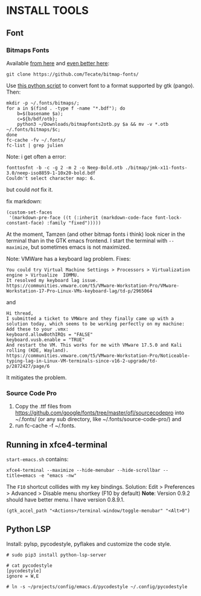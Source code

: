 # INSTALL TOOLS

## Font

### Bitmaps Fonts

Available [from here](https://files.ax86.net/terminus-ttf/#fontsizes) and [even better here](https://github.com/Tecate/bitmap-fonts/tree/master):
```
git clone https://github.com/Tecate/bitmap-fonts/
```

Use [this python script](https://ndim.fedorapeople.org/stuff/bitmapfonts2otb/bitmapfonts2otb.py) to convert font to a format supported by gtk (pango). Then:
```
mkdir -p ~/.fonts/bitmaps/; 
for a in $(find . -type f -name "*.bdf"); do 
	b=$(basename $a); 
	c=${b/bdf/otb};  
	python3 ~/Downloads/bitmapfonts2otb.py $a && mv -v *.otb ~/.fonts/bitmaps/$c; 
done
fc-cache -fv ~/.fonts/ 
fc-list | grep julien 
```
Note: i get often a error:
```
fonttosfnt -b -c -g 2 -m 2 -o Neep-Bold.otb ./bitmap/jmk-x11-fonts-3.0/neep-iso8859-1-10x20-bold.bdf
Couldn't select character map: 6.
```
but could *not* fix it.

fix markdown:
```
(custom-set-faces
 '(markdown-pre-face ((t (:inherit (markdown-code-face font-lock-constant-face) :family "fixed")))))
```

At the moment, Tamzen (and other bitmap fonts i think) look nicer in the terminal than in the GTK emacs frontend. I start the terminal with `--maximize`, but sometimes emacs is not maximized.

Note:
VMWare has a keyboard lag problem. Fixes:
```
You could try Virtual Machine Settings > Processors > Virtualization engine > Virtualize  IOMMU.
It resolved my keyboard lag issue.
https://communities.vmware.com/t5/VMware-Workstation-Pro/VMware-Workstation-17-Pro-Linux-VMs-keyboard-lag/td-p/2965064
```
and
```
Hi thread,
I submitted a ticket to VMWare and they finally came up with a solution today, which seems to be working perfectly on my machine:
Add these to your .vmx:
keyboard.allowBothIRQs = "FALSE"
keyboard.vusb.enable = "TRUE"
And restart the VM. This works for me with VMware 17.5.0 and Kali rolling (KDE, Wayland).
https://communities.vmware.com/t5/VMware-Workstation-Pro/Noticeable-typing-lag-in-Linux-VM-terminals-since-v16-2-upgrade/td-p/2872427/page/6
```
It mitigates the problem.

### Source Code Pro 

1. Copy the .ttf files from https://github.com/google/fonts/tree/master/ofl/sourcecodepro into ~/.fonts/ (or any sub directory, like ~/.fonts/source-code-pro/) and 
2. run fc-cache -f ~/.fonts.

## Running in xfce4-terminal

`start-emacs.sh` contains:
```
xfce4-terminal --maximize --hide-menubar --hide-scrollbar --title=emacs -e "emacs -nw"
```
The `F10` shortcut collides with my key bindings. 
Solution: Edit > Preferences > Advanced > Disable menu shortkey (F10 by default)
**Note**: 
Version 0.9.2 should have better menu. I have version 0.8.9.1.

```
(gtk_accel_path "<Actions>/terminal-window/toggle-menubar" "<Alt>0")
```

## Python LSP

Install:
pylsp, pycodestyle, pyflakes and customize the code style.
```
# sudo pip3 install python-lsp-server

# cat pycodestyle 
[pycodestyle]
ignore = W,E

# ln -s ~/projects/config/emacs.d/pycodestyle ~/.config/pycodestyle
```
